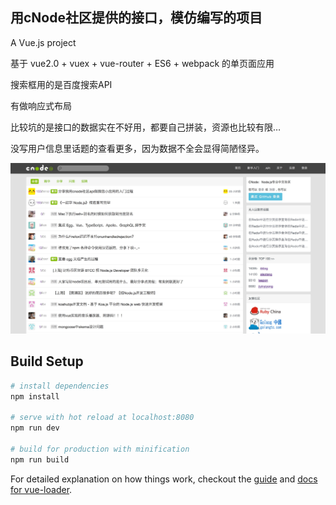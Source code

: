 ## 用cNode社区提供的接口，模仿编写的项目

A Vue.js project

基于 vue2.0 + vuex + vue-router + ES6 + webpack 的单页面应用

搜索框用的是百度搜索API

有做响应式布局

比较坑的是接口的数据实在不好用，都要自己拼装，资源也比较有限…

没写用户信息里话题的查看更多，因为数据不全会显得简陋怪异。

![](https://github.com/Damonlw/vue-cnode/raw/master/logo/cnode.png)

## Build Setup

```bash
# install dependencies 
npm install

# serve with hot reload at localhost:8080
npm run dev

# build for production with minification
npm run build
```

For detailed explanation on how things work, checkout the [guide](http://vuejs-templates.github.io/webpack/) and [docs for vue-loader](http://vuejs.github.io/vue-loader).